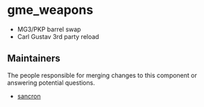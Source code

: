 gme_weapons
===================

* MG3/PKP barrel swap
* Carl Gustav 3rd party reload


## Maintainers

The people responsible for merging changes to this component or answering potential questions.

- [sancron](https://github.com/sancron)